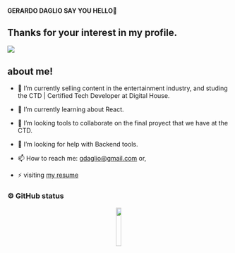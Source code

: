 #### GERARDO DAGLIO SAY YOU HELLO👋
## Thanks for your interest in my profile. 
<img src="https://static.wixstatic.com/media/15dec0_f08304e9f54a4d5aa46b53bd677cdef2~mv2.png">


## about me!

- 🔭 I’m currently selling content in the entertainment industry, and studing the CTD | Certified Tech Developer at Digital House.
- 🌱 I’m currently learning about React.
- 👯 I’m looking tools to collaborate on the final proyect that we have at the CTD.
- 🤔 I’m looking for help with Backend tools.

- 📫 How to reach me: gdaglio@gmail.com or,
- ⚡ visiting [my resume](https://www.linkedin.com/in/dagliogerardo/)


### ⚙️ GitHub status

<div  align = "center">
<img width="15%" src="https://static.wixstatic.com/media/15dec0_9521a58cadcc41f68611211a8e805160~mv2.png">
</div>
